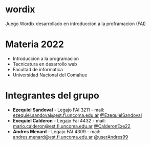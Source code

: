 # wordix
Juego Wordix desarrollado en introduccion a la proframacion (FAI) 

# Materia 2022
- Introduccion a la programacion
- Tecnicatura en desarrollo web
- Facultad de informatica
- Universidad Nacional del Comahue

# Integrantes del grupo 

- **Ezequiel Sandoval** - Legajo FAI 3211 - mail:  ezequiel.sandoval@est.fi.uncoma.edu.ar [@EzequielSandoval](https://github.com/EzequielSandoval)
- **Exequiel Calderon** - Legajo Fai 4432 - mail:  mario.calderon@est.fi.uncoma.edu.ar [@CalderonExe22](https://github.com/CalderonExe22)
- **Andres Menard** - Legajo FAI 4309 - mail: andres.menard@est.fi.uncoma.edu.ar [@userAndres99](https://githun.com/userAndres99)
